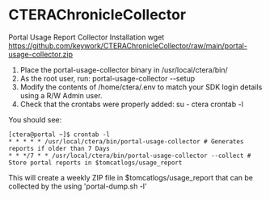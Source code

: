 # CTERAChronicleCollector
Portal Usage Report Collector Installation
wget https://github.com/keywork/CTERAChronicleCollector/raw/main/portal-usage-collector.zip
1. Place the portal-usage-collector binary in /usr/local/ctera/bin/
2. As the root user, run: portal-usage-collector --setup
3. Modify the contents of /home/ctera/.env to match your SDK login details using a R/W Admin user.
4. Check that the crontabs were properly added:
	su - ctera
	crontab -l

You should see:

	[ctera@portal ~]$ crontab -l
	* * * * * /usr/local/ctera/bin/portal-usage-collector # Generates reports if older than 7 Days
	* * */7 * * /usr/local/ctera/bin/portal-usage-collector --collect # Store portal reports in $tomcatlogs/usage_report

This will create a weekly ZIP file in $tomcatlogs/usage_report that can be collected by the using 'portal-dump.sh -l'
